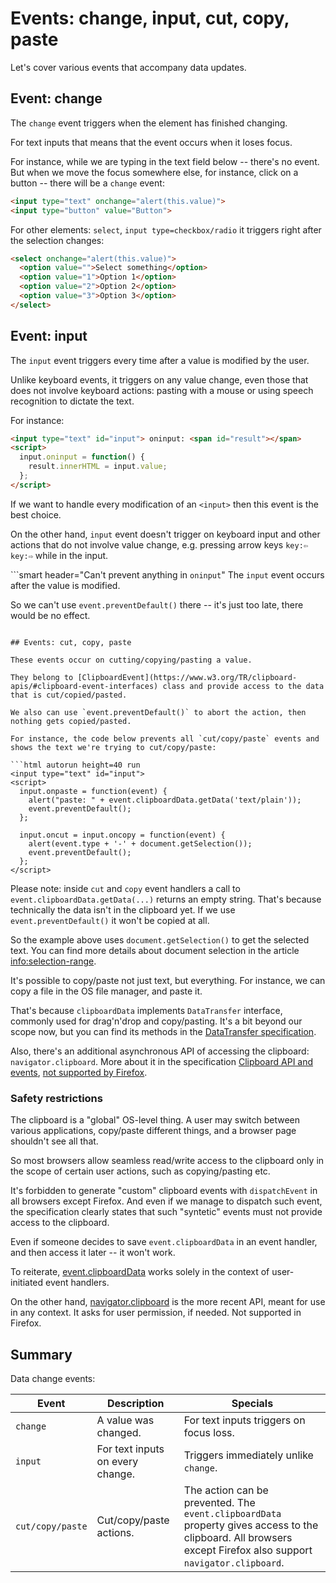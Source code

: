 # Events: change, input, cut, copy, paste

Let's cover various events that accompany data updates.

## Event: change

The `change` event triggers when the element has finished changing.

For text inputs that means that the event occurs when it loses focus.

For instance, while we are typing in the text field below -- there's no event. But when we move the focus somewhere else, for instance, click on a button -- there will be a `change` event:

```html autorun height=40 run
<input type="text" onchange="alert(this.value)">
<input type="button" value="Button">
```

For other elements: `select`, `input type=checkbox/radio` it triggers right after the selection changes:

```html autorun height=40 run
<select onchange="alert(this.value)">
  <option value="">Select something</option>
  <option value="1">Option 1</option>
  <option value="2">Option 2</option>
  <option value="3">Option 3</option>
</select>
```


## Event: input

The `input` event triggers every time after a value is modified by the user.

Unlike keyboard events, it triggers on any value change, even those that does not involve keyboard actions: pasting with a mouse or using speech recognition to dictate the text.

For instance:

```html autorun height=40 run
<input type="text" id="input"> oninput: <span id="result"></span>
<script>
  input.oninput = function() {
    result.innerHTML = input.value;
  };
</script>
```

If we want to handle every modification of an `<input>` then this event is the best choice.

On the other hand, `input` event doesn't trigger on keyboard input and other actions that do not involve value change, e.g. pressing arrow keys `key:⇦` `key:⇨` while in the input.

```smart header="Can't prevent anything in `oninput`"
The `input` event occurs after the value is modified.

So we can't use `event.preventDefault()` there -- it's just too late, there would be no effect.
```

## Events: cut, copy, paste

These events occur on cutting/copying/pasting a value.

They belong to [ClipboardEvent](https://www.w3.org/TR/clipboard-apis/#clipboard-event-interfaces) class and provide access to the data that is cut/copied/pasted.

We also can use `event.preventDefault()` to abort the action, then nothing gets copied/pasted.

For instance, the code below prevents all `cut/copy/paste` events and shows the text we're trying to cut/copy/paste:

```html autorun height=40 run
<input type="text" id="input">
<script>
  input.onpaste = function(event) {
    alert("paste: " + event.clipboardData.getData('text/plain'));
    event.preventDefault();
  };

  input.oncut = input.oncopy = function(event) {
    alert(event.type + '-' + document.getSelection());
    event.preventDefault();
  };
</script>
```

Please note: inside `cut` and `copy` event handlers a call to  `event.clipboardData.getData(...)` returns an empty string. That's because technically the data isn't in the clipboard yet. If we use `event.preventDefault()` it won't be copied at all.

So the example above uses `document.getSelection()` to get the selected text. You can find more details about document selection in the article <info:selection-range>.

It's possible to copy/paste not just text, but everything. For instance, we can copy a file in the OS file manager, and paste it.

That's because `clipboardData` implements `DataTransfer` interface, commonly used for drag'n'drop and copy/pasting. It's a bit beyond our scope now, but you can find its methods in the [DataTransfer specification](https://html.spec.whatwg.org/multipage/dnd.html#the-datatransfer-interface).

Also, there's an additional asynchronous API of accessing the clipboard: `navigator.clipboard`. More about it in the specification [Clipboard API and events](https://www.w3.org/TR/clipboard-apis/), [not supported by Firefox](https://caniuse.com/async-clipboard).

### Safety restrictions

The clipboard is a "global" OS-level thing. A user may switch between various applications, copy/paste different things, and a browser page shouldn't see all that.

So most browsers allow seamless read/write access to the clipboard only in the scope of certain user actions, such as copying/pasting etc.

It's forbidden to generate "custom" clipboard events with `dispatchEvent` in all browsers except Firefox. And even if we manage to dispatch such event, the specification clearly states that such "syntetic" events must not provide access to the clipboard.

Even if someone decides to save `event.clipboardData` in an event handler, and then access it later -- it won't work.

To reiterate, [event.clipboardData](https://www.w3.org/TR/clipboard-apis/#clipboardevent-clipboarddata) works solely in the context of user-initiated event handlers.

On the other hand, [navigator.clipboard](https://www.w3.org/TR/clipboard-apis/#h-navigator-clipboard) is the more recent API, meant for use in any context. It asks for user permission, if needed. Not supported in Firefox.

## Summary

Data change events:

| Event | Description | Specials |
|---------|----------|-------------|
| `change`| A value was changed. | For text inputs triggers on focus loss. |
| `input` | For text inputs on every change. | Triggers immediately unlike `change`. |
| `cut/copy/paste` | Cut/copy/paste actions. | The action can be prevented. The `event.clipboardData` property gives access to the clipboard. All browsers except Firefox also support `navigator.clipboard`. |
